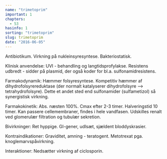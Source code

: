 ```yaml
---
name: "trimetoprim"
important: 1
chapters:  
  - 53
hasinfo: 1
sorting: "trimetoprim"
slug: trimetoprim
date: "2016-06-05"
---
```


Antibiotikum. Virkning på nukleinsyresyntese. Bakteriostatisk.

Klinisk anvendelse: UVI - behandling og langtidsprofylakse. Resistens udbredt - sidder på plasmid, der også koder for bl.a. sulfonamidresistens.

Farmakodynamik: Hæmmer folsyresyntese. Kompetitiv hæmmer af dihydrofolsyrereduktase (der normalt katalyserer dihydrofolsyre --> tetrahydrofolsyre). Dette et andet sted end sulfonamider (sulfametizol) så synergistisk virkning.

Farmakokinetik: Abs. næsten 100%. Cmax efter 2-3 timer. Halveringstid 10 timer. Kan passere cellemembraner, findes i hele vandfasen. Udskilles renalt ved glomerulær filtration og tubulær sekretion. 

Bivirkninger: Ret hyppige. GI-gener, udlsæt, sjældent bloddyskrasier. 

Kontraindikationer: Graviditet, amning - teratogent. Metotrexat pga. knoglemarvspåvirkning.

Interaktioner: Nedsætter virkning af ciclosporin. 
